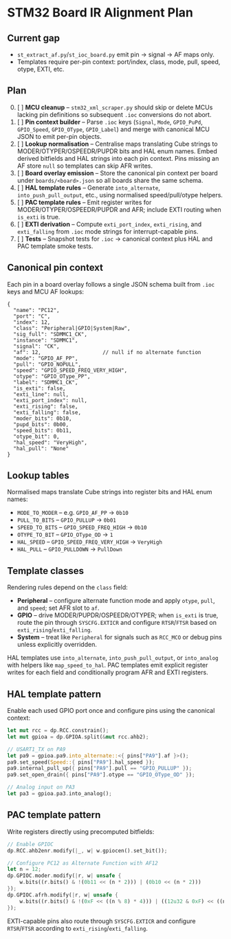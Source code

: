 <!--
Plan for aligning CubeMX `.ioc` board overlays with canonical IR and Rust init templates.
-->
# STM32 Board IR Alignment Plan

## Current gap
- `st_extract_af.py`/`st_ioc_board.py` emit pin → signal → AF maps only.
- Templates require per-pin context: port/index, class, mode, pull, speed, otype, EXTI, etc.

## Plan
0. [ ] **MCU cleanup** – `stm32_xml_scraper.py` should skip or delete MCUs lacking pin definitions so subsequent `.ioc` conversions do not abort.
1. [ ] **Pin context builder** – Parse `.ioc` keys (`Signal`, `Mode`, `GPIO_PuPd`, `GPIO_Speed`, `GPIO_OType`, `GPIO_Label`) and merge with canonical MCU JSON to emit per-pin objects.
2. [ ] **Lookup normalisation** – Centralise maps translating Cube strings to MODER/OTYPER/OSPEEDR/PUPDR bits and HAL enum names. Embed derived bitfields and HAL strings into each pin context. Pins missing an AF store `null` so templates can skip AFR writes.
3. [ ] **Board overlay emission** – Store the canonical pin context per board under `boards/<board>.json` so all boards share the same schema.
4. [ ] **HAL template rules** – Generate `into_alternate`, `into_push_pull_output`, etc., using normalised speed/pull/otype helpers.
5. [ ] **PAC template rules** – Emit register writes for MODER/OTYPER/OSPEEDR/PUPDR and AFR; include EXTI routing when `is_exti` is true.
6. [ ] **EXTI derivation** – Compute `exti_port_index`, `exti_rising`, and `exti_falling` from `.ioc` mode strings for interrupt-capable pins.
7. [ ] **Tests** – Snapshot tests for `.ioc` → canonical context plus HAL and PAC template smoke tests.

## Canonical pin context
Each pin in a board overlay follows a single JSON schema built from `.ioc` keys and MCU AF lookups:

```
{
  "name": "PC12",
  "port": "C",
  "index": 12,
  "class": "Peripheral|GPIO|System|Raw",
  "sig_full": "SDMMC1_CK",
  "instance": "SDMMC1",
  "signal": "CK",
  "af": 12,                    // null if no alternate function
  "mode": "GPIO_AF_PP",
  "pull": "GPIO_NOPULL",
  "speed": "GPIO_SPEED_FREQ_VERY_HIGH",
  "otype": "GPIO_OType_PP",
  "label": "SDMMC1_CK",
  "is_exti": false,
  "exti_line": null,
  "exti_port_index": null,
  "exti_rising": false,
  "exti_falling": false,
  "moder_bits": 0b10,
  "pupd_bits": 0b00,
  "speed_bits": 0b11,
  "otype_bit": 0,
  "hal_speed": "VeryHigh",
  "hal_pull": "None"
}
```

## Lookup tables
Normalised maps translate Cube strings into register bits and HAL enum names:

- `MODE_TO_MODER` – e.g. `GPIO_AF_PP` → `0b10`
- `PULL_TO_BITS` – `GPIO_PULLUP` → `0b01`
- `SPEED_TO_BITS` – `GPIO_SPEED_FREQ_HIGH` → `0b10`
- `OTYPE_TO_BIT` – `GPIO_OType_OD` → `1`
- `HAL_SPEED` – `GPIO_SPEED_FREQ_VERY_HIGH` → `VeryHigh`
- `HAL_PULL` – `GPIO_PULLDOWN` → `PullDown`

## Template classes
Rendering rules depend on the `class` field:

- **Peripheral** – configure alternate function mode and apply `otype`, `pull`, and `speed`; set AFR slot to `af`.
- **GPIO** – drive MODER/PUPDR/OSPEEDR/OTYPER; when `is_exti` is true, route the pin through `SYSCFG.EXTICR` and configure `RTSR`/`FTSR` based on `exti_rising`/`exti_falling`.
- **System** – treat like `Peripheral` for signals such as `RCC_MCO` or debug pins unless explicitly overridden.

HAL templates use `into_alternate`, `into_push_pull_output`, or `into_analog` with helpers like `map_speed_to_hal`. PAC templates emit explicit register writes for each field and conditionally program AFR and EXTI registers.

## HAL template pattern
Enable each used GPIO port once and configure pins using the canonical context:

```rust
let mut rcc = dp.RCC.constrain();
let mut gpioa = dp.GPIOA.split(&mut rcc.ahb2);

// USART1_TX on PA9
let pa9 = gpioa.pa9.into_alternate::<{ pins["PA9"].af }>();
pa9.set_speed(Speed::{ pins["PA9"].hal_speed });
pa9.internal_pull_up({ pins["PA9"].pull == "GPIO_PULLUP" });
pa9.set_open_drain({ pins["PA9"].otype == "GPIO_OType_OD" });

// Analog input on PA3
let pa3 = gpioa.pa3.into_analog();
```

## PAC template pattern
Write registers directly using precomputed bitfields:

```rust
// Enable GPIOC
dp.RCC.ahb2enr.modify(|_, w| w.gpiocen().set_bit());

// Configure PC12 as Alternate Function with AF12
let n = 12;
dp.GPIOC.moder.modify(|r, w| unsafe {
    w.bits((r.bits() & !(0b11 << (n * 2))) | (0b10 << (n * 2)))
});
dp.GPIOC.afrh.modify(|r, w| unsafe {
    w.bits((r.bits() & !(0xF << ((n % 8) * 4))) | ((12u32 & 0xF) << ((n % 8) * 4)))
});
```

EXTI-capable pins also route through `SYSCFG.EXTICR` and configure `RTSR`/`FTSR` according to `exti_rising`/`exti_falling`.
